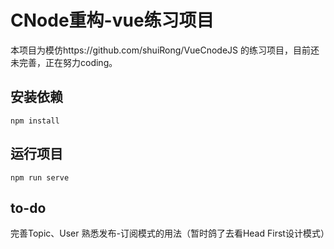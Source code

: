 # CNode重构-vue练习项目
本项目为模仿https://github.com/shuiRong/VueCnodeJS 的练习项目，目前还未完善，正在努力coding。

## 安装依赖
```
npm install
```

## 运行项目
```
npm run serve
```

## to-do
完善Topic、User
熟悉发布-订阅模式的用法（暂时鸽了去看Head First设计模式）
